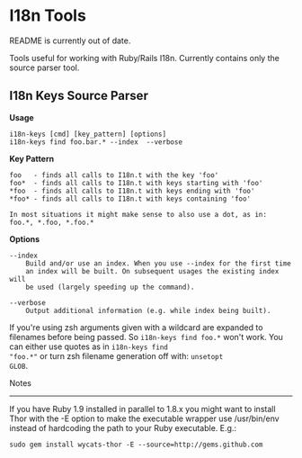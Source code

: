 I18n Tools
==========

README is currently out of date. 

Tools useful for working with Ruby/Rails I18n. Currently contains only the 
source parser tool.

I18n Keys Source Parser
-----------------------

**Usage**

	i18n-keys [cmd] [key_pattern] [options]
	i18n-keys find foo.bar.* --index  --verbose
	
**Key Pattern**	

	foo   - finds all calls to I18n.t with the key 'foo'
	foo*  - finds all calls to I18n.t with keys starting with 'foo'
	*foo  - finds all calls to I18n.t with keys ending with 'foo'
	*foo* - finds all calls to I18n.t with keys containing 'foo'
	
	In most situations it might make sense to also use a dot, as in:
	foo.*, *.foo, *.foo.*

**Options**

	--index
		Build and/or use an index. When you use --index for the first time
		an index will be built. On subsequent usages the existing index will
		be used (largely speeding up the command).

	--verbose
		Output additional information (e.g. while index being built).
	
If you're using zsh arguments given with a wildcard are expanded to filenames
before being passed. So <code>i18n-keys find foo.\*</code> won't work. You can
either use quotes as in <code>i18n-keys find "foo.\*"</code> or turn zsh
filename generation off with: <code>unsetopt GLOB</code>.

Notes
_____

If you have Ruby 1.9 installed in parallel to 1.8.x you might want to install
Thor with the -E option to make the executable wrapper use /usr/bin/env
instead of hardcoding the path to your Ruby executable. E.g.: 

	sudo gem install wycats-thor -E --source=http://gems.github.com